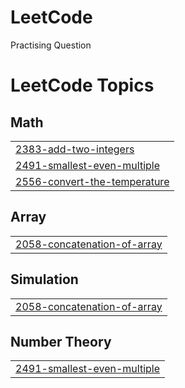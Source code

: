 # LeetCode
Practising Question

<!---LeetCode Topics Start-->
# LeetCode Topics
## Math
|  |
| ------- |
| [2383-add-two-integers](https://github.com/mohd-ch/LeetCode/tree/master/2383-add-two-integers) |
| [2491-smallest-even-multiple](https://github.com/mohd-ch/LeetCode/tree/master/2491-smallest-even-multiple) |
| [2556-convert-the-temperature](https://github.com/mohd-ch/LeetCode/tree/master/2556-convert-the-temperature) |
## Array
|  |
| ------- |
| [2058-concatenation-of-array](https://github.com/mohd-ch/LeetCode/tree/master/2058-concatenation-of-array) |
## Simulation
|  |
| ------- |
| [2058-concatenation-of-array](https://github.com/mohd-ch/LeetCode/tree/master/2058-concatenation-of-array) |
## Number Theory
|  |
| ------- |
| [2491-smallest-even-multiple](https://github.com/mohd-ch/LeetCode/tree/master/2491-smallest-even-multiple) |
<!---LeetCode Topics End-->